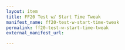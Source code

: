 ```yaml
---
layout: item
title: FF20 Test w/ Start Time Tweak
manifest_name: ff20-test-w-start-time-tweak
permalink: ff20-test-w-start-time-tweak
external_manifest_url: 

---
```

<!-- Add an essay or interpretive material below this line,
using HTML or markdown.  Do not modify this file above this line -->
